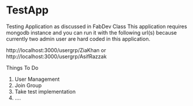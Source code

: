 TestApp
=======

Testing Application as discussed in FabDev Class
This application requires mongodb instance and you can run it with the following url(s)
because currently two admin user are hard coded in this application.

http://localhost:3000/usergrp/ZiaKhan
or
http://localhost:3000/usergrp/AsifRazzak

Things To Do

1. User Management
2. Join Group
3. Take test implementation
4. ....
